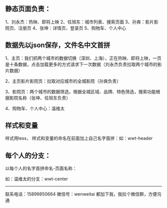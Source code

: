## 静态页面负责：
1、刘永杰：热映、即将上映
2、任旭东：城市列表、搜索页面
3、孙爽：影片影院页、注册页
4、张坤：详情页、登录页
5、购物车、个人中心

## 数据先以json保存，文件名中文首拼
1、主页：我们抓两个城市的数据切换（深圳、上海），正在热映、即将上映，一页是十条数据，点击加载更多的方式请求下一次数据（刘永杰负责拉取两个城市的影片数据）

2、主页影片影院页：拉取对应城市的全城影院（孙爽负责）

3、影院页：两个城市的数据筛选，根据全城区域、品牌、特色筛选，搜索功能根据影院名称（张坤、任旭东负责）

4、购物车、个人中心：温维太

## 样式和变量
样式用less，
样式和变量的命名在前面加上自己名字首拼：如：wwt-header

## 每个人的分支：
以每个人的名字首拼命名-页面名称：

如：温维太的分支：wwt-center

-------
联系电话：15899850664
微信号：wenweitai
都加下我，我拉个微信群，方便沟通
